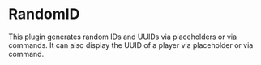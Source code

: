 # RandomID
This plugin generates random IDs and UUIDs via placeholders or via commands. It can also display the UUID of a player via placeholder or via command.
